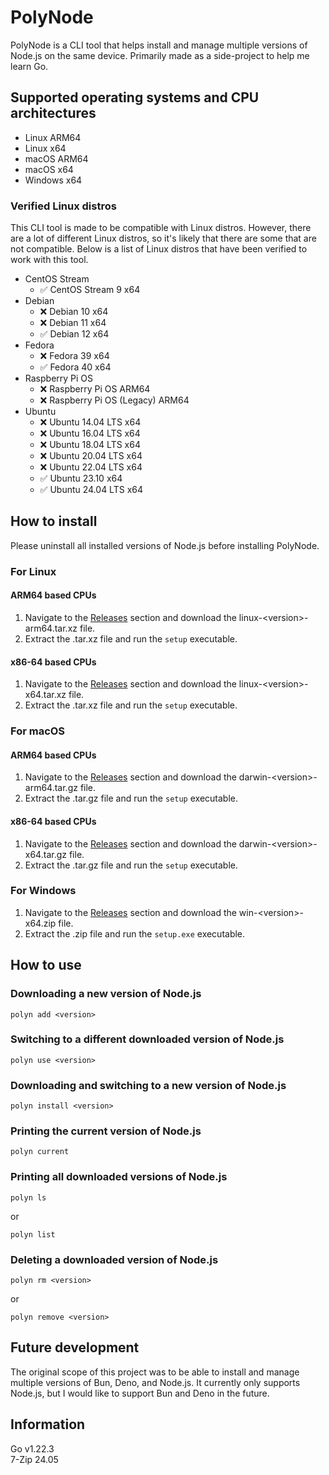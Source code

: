 # PolyNode

PolyNode is a CLI tool that helps install and manage multiple versions of Node.js on the same device. Primarily made as a side-project to help me learn Go.

## Supported operating systems and CPU architectures

- Linux ARM64
- Linux x64
- macOS ARM64
- macOS x64
- Windows x64

### Verified Linux distros

This CLI tool is made to be compatible with Linux distros. However, there are a lot of different Linux distros, so it's likely that there are some that are not compatible. Below is a list of Linux distros that have been verified to work with this tool.

- CentOS Stream
    - :white_check_mark: CentOS Stream 9 x64
- Debian
    - :x: Debian 10 x64
    - :x: Debian 11 x64
    - :white_check_mark: Debian 12 x64
- Fedora
    - :x: Fedora 39 x64
    - :white_check_mark: Fedora 40 x64
- Raspberry Pi OS
    - :x: Raspberry Pi OS ARM64
    - :x: Raspberry Pi OS (Legacy) ARM64
- Ubuntu
    - :x: Ubuntu 14.04 LTS x64
    - :x: Ubuntu 16.04 LTS x64
    - :x: Ubuntu 18.04 LTS x64
    - :x: Ubuntu 20.04 LTS x64
    - :x: Ubuntu 22.04 LTS x64
    - :white_check_mark: Ubuntu 23.10 x64
    - :white_check_mark: Ubuntu 24.04 LTS x64

## How to install

Please uninstall all installed versions of Node.js before installing PolyNode.

### For Linux

#### ARM64 based CPUs

1. Navigate to the [Releases](https://github.com/sionpixley/PolyNode/releases) section and download the linux-\<version\>-arm64.tar.xz file.
2. Extract the .tar.xz file and run the `setup` executable.

#### x86-64 based CPUs

1. Navigate to the [Releases](https://github.com/sionpixley/PolyNode/releases) section and download the linux-\<version\>-x64.tar.xz file.
2. Extract the .tar.xz file and run the `setup` executable.

### For macOS

#### ARM64 based CPUs

1. Navigate to the [Releases](https://github.com/sionpixley/PolyNode/releases) section and download the darwin-\<version\>-arm64.tar.gz file.
2. Extract the .tar.gz file and run the `setup` executable.

#### x86-64 based CPUs

1. Navigate to the [Releases](https://github.com/sionpixley/PolyNode/releases) section and download the darwin-\<version\>-x64.tar.gz file.
2. Extract the .tar.gz file and run the `setup` executable.

### For Windows

1. Navigate to the [Releases](https://github.com/sionpixley/PolyNode/releases) section and download the win-\<version\>-x64.zip file.
2. Extract the .zip file and run the `setup.exe` executable.

## How to use

### Downloading a new version of Node.js

`polyn add <version>`

### Switching to a different downloaded version of Node.js

`polyn use <version>`

### Downloading and switching to a new version of Node.js

`polyn install <version>`

### Printing the current version of Node.js

`polyn current`

### Printing all downloaded versions of Node.js

`polyn ls`

or 

`polyn list`

### Deleting a downloaded version of Node.js

`polyn rm <version>`

or 

`polyn remove <version>`

## Future development

The original scope of this project was to be able to install and manage multiple versions of Bun, Deno, and Node.js. It currently only supports Node.js, but I would like to support Bun and Deno in the future.

## Information

Go v1.22.3 <br>
7-Zip 24.05
